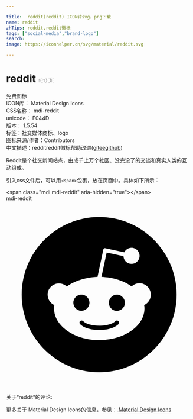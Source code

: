 ```yaml
---

title:  reddit(reddit) ICON转svg、png下载
name: reddit
zhTips: reddit,reddit徽标
tags: ["social-media","brand-logo"]
search: 
image: https://iconhelper.cn/svg/material/reddit.svg

---
```


# reddit  <small style="font-size: 60%;font-weight: 100">reddit</small>


<div class="detail-page">
<p>
<span><span class="badge-success badge">免费图标</span> </span>
<br/>
<span>
ICON库：
<span class="badge-secondary badge">Material Design Icons</span> 
</span>
<br/>
<span>
CSS名称：
<span class="badge-secondary badge">mdi-reddit</span> 
</span>
<br/>
<span>
unicode：
<span class="badge-secondary badge">F044D</span> 
<copy-btn content='F044D' btn-title=""></copy-btn>
<copy-btn :content='String.fromCodePoint(parseInt("F044D", 16))' btn-title="复制U"></copy-btn>
</span>
<br/>
<span>
版本：
<span class="badge-secondary badge">1.5.54</span> 
</span><br/><span>标签：<span class="badge-light badge"><router-link to="/tags/social-media.html">社交媒体</router-link></span><span class="badge-light badge"><router-link to="/tags/brand-logo.html">商标、logo</router-link></span></span>
<br/>
<span>图标来源/作者：<span class="badge-light badge">Contributors</span></span> 
<br/>
<span class="zh-detail">中文描述：<span class="badge-primary badge">reddit</span><span class="badge-primary badge">reddit徽标</span><span class="help-link"><span>帮助改进</span>(<a href="https://gitee.com/liuwave/icon-helper/edit/master/json/material/reddit.json" target="_blank" rel="noopener noreferrer">gitee</a><a href="https://github.com/liuwave/icon-helper/edit/master/json/material/reddit.json" target="_blank" rel="noopener noreferrer">github</a></span>)</span><br/>
</p>
</div><div class="description description alert alert-light">Reddit是个社交新闻站点，由成千上万个社区、没完没了的交谈和真实人类的互动组成。</div>
<div class="alert alert-dark">
  <i class="mdi mdi-reddit mdi-48px"></i>
  <i class="mdi mdi-reddit mdi-36px"></i>
  <i class="mdi mdi-reddit mdi-24px"></i>
  <i class="mdi mdi-reddit mdi-18px"></i>
</div>
<div>
  <p>引入css文件后，可以用<code>&lt;span&gt;</code>包裹，放在页面中。具体如下所示：    
  </p>
  <div class="alert alert-primary" style="font-size: 14px">
    &lt;span class="mdi mdi-reddit" aria-hidden="true"&gt;&lt;/span&gt;
    <copy-btn content='<span class="mdi mdi-reddit" aria-hidden="true"></span>'></copy-btn>
  </div>
  <div class="alert alert-secondary">
    <i class="mdi mdi-reddit"
    style="font-size: 24px"
    aria-hidden="true"></i> mdi-reddit
    <copy-btn content="mdi-reddit" btn-title="复制图标名称"></copy-btn>
  </div>
</div>
<div id="svg" class="svg-wrap">
<svg xmlns="http://www.w3.org/2000/svg" viewBox="0 0 24 24"><path d="M14.5 15.41C14.58 15.5 14.58 15.69 14.5 15.8C13.77 16.5 12.41 16.56 12 16.56C11.61 16.56 10.25 16.5 9.54 15.8C9.44 15.69 9.44 15.5 9.54 15.41C9.65 15.31 9.82 15.31 9.92 15.41C10.38 15.87 11.33 16 12 16C12.69 16 13.66 15.87 14.1 15.41C14.21 15.31 14.38 15.31 14.5 15.41M10.75 13.04C10.75 12.47 10.28 12 9.71 12C9.14 12 8.67 12.47 8.67 13.04C8.67 13.61 9.14 14.09 9.71 14.08C10.28 14.08 10.75 13.61 10.75 13.04M14.29 12C13.72 12 13.25 12.5 13.25 13.05S13.72 14.09 14.29 14.09C14.86 14.09 15.33 13.61 15.33 13.05C15.33 12.5 14.86 12 14.29 12M22 12C22 17.5 17.5 22 12 22S2 17.5 2 12C2 6.5 6.5 2 12 2S22 6.5 22 12M18.67 12C18.67 11.19 18 10.54 17.22 10.54C16.82 10.54 16.46 10.7 16.2 10.95C15.2 10.23 13.83 9.77 12.3 9.71L12.97 6.58L15.14 7.05C15.16 7.6 15.62 8.04 16.18 8.04C16.75 8.04 17.22 7.57 17.22 7C17.22 6.43 16.75 5.96 16.18 5.96C15.77 5.96 15.41 6.2 15.25 6.55L12.82 6.03C12.75 6 12.68 6.03 12.63 6.07C12.57 6.11 12.54 6.17 12.53 6.24L11.79 9.72C10.24 9.77 8.84 10.23 7.82 10.96C7.56 10.71 7.2 10.56 6.81 10.56C6 10.56 5.35 11.21 5.35 12C5.35 12.61 5.71 13.11 6.21 13.34C6.19 13.5 6.18 13.62 6.18 13.78C6.18 16 8.79 17.85 12 17.85C15.23 17.85 17.85 16.03 17.85 13.78C17.85 13.64 17.84 13.5 17.81 13.34C18.31 13.11 18.67 12.6 18.67 12Z" /></svg>
</div>
<detail full-name='mdi-reddit'></detail>
<div>
<p>关于“reddit”的评论:</p>
</div>
<Vssue title="关于“reddit”的评论" ></Vssue>    
<div><p>更多关于 Material Design Icons的信息，参见：<a target="_blank" href="https://iconhelper.cn/material.html"> Material Design Icons</a>
</p></div>
